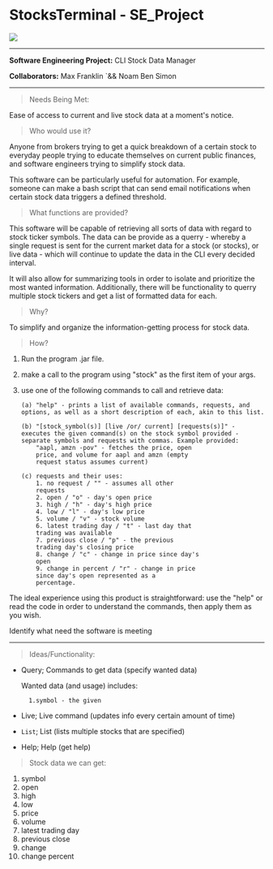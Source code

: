 # StocksTerminal - SE_Project

![](https://s40424.pcdn.co/in/wp-content/uploads/2022/07/info-systems.jpg.webp)

---

**Software Engineering Project:** CLI Stock Data Manager

**Collaborators:** Max Franklin `&& Noam Ben Simon

---

> Needs Being Met:

Ease of access to current and live stock data at a moment's notice.

> Who would use it?

Anyone from brokers trying to get a quick breakdown of a certain stock to everyday people trying to educate themselves on current public finances, and software engineers trying to simplify stock data.

This software can be particularly useful for automation. For example, someone can make a bash script that can send email notifications when certain stock data triggers a defined threshold.

> What functions are provided?

This software will be capable of retrieving all sorts of data with regard to stock ticker symbols. The data can be provide as a querry - whereby a single request is sent for the current market data for a stock (or stocks), or live data - which will continue to update the data in the CLI every decided interval.

It will also allow for summarizing tools in order to isolate and prioritize the most wanted information. Additionally, there will be functionality to querry multiple stock tickers and get a list of formatted data for each.

> Why?

To simplify and organize the information-getting process for stock data.

> How?

1.  Run the program .jar file.

2.  make a call to the program using "stock" as the first item of your args.

3.  use one of the following commands to call and retrieve data:

        (a) "help" - prints a list of available commands, requests, and options, as well as a short description of each, akin to this list.

        (b) "[stock_symbol(s)] [live /or/ current] [requests(s)]" - executes the given command(s) on the stock symbol provided - separate symbols and requests with commas. Example provided:
            "aapl, amzn -pov" - fetches the price, open
            price, and volume for aapl and amzn (empty
            request status assumes current)

        (c) requests and their uses:
            1. no request / "" - assumes all other
            requests
            2. open / "o" - day's open price
            3. high / "h" - day's high price
            4. low / "l" - day's low price
            5. volume / "v" - stock volume
            6. latest trading day / "t" - last day that
            trading was available
            7. previous close / "p" - the previous
            trading day's closing price
            8. change / "c" - change in price since day's
            open
            9. change in percent / "r" - change in price
            since day's open represented as a
            percentage.

The ideal experience using this product is straightforward: use the "help" or read the code in order to understand the commands, then apply them as you wish.

Identify what need the software is meeting

---

> Ideas/Functionality:

-   Query; Commands to get data (specify wanted data)

    Wanted data (and usage) includes:

          1.symbol - the given

-   Live; Live command (updates info every certain amount of time)
-   `List`; List (lists multiple stocks that are specified)
-   Help; Help (get help)

> Stock data we can get:

1.  symbol
2.  open
3.  high
4.  low
5.  price
6.  volume
7.  latest trading day
8.  previous close
9.  change
10. change percent
